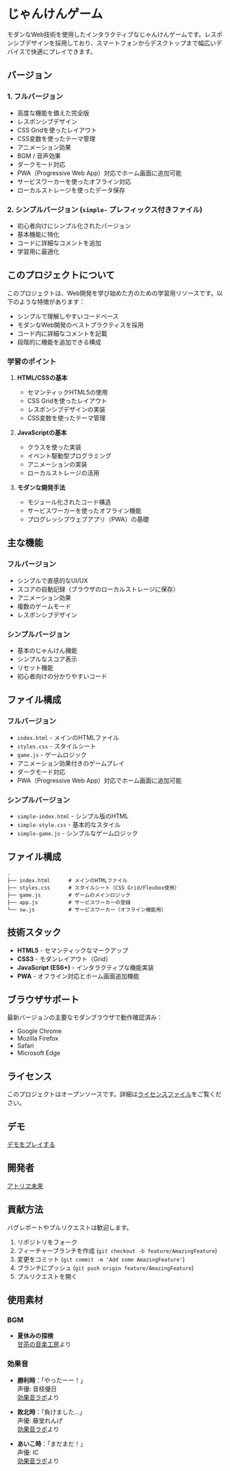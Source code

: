 # じゃんけんゲーム

モダンなWeb技術を使用したインタラクティブなじゃんけんゲームです。レスポンシブデザインを採用しており、スマートフォンからデスクトップまで幅広いデバイスで快適にプレイできます。

## バージョン

### 1. フルバージョン
- 高度な機能を備えた完全版
- レスポンシブデザイン
- CSS Gridを使ったレイアウト
- CSS変数を使ったテーマ管理
- アニメーション効果
- BGM / 音声効果
- ダークモード対応
- PWA（Progressive Web App）対応でホーム画面に追加可能
- サービスワーカーを使ったオフライン対応
- ローカルストレージを使ったデータ保存

### 2. シンプルバージョン (`simple-` プレフィックス付きファイル)
- 初心者向けにシンプル化されたバージョン
- 基本機能に特化
- コードに詳細なコメントを追加
- 学習用に最適化

## このプロジェクトについて

このプロジェクトは、Web開発を学び始めた方のための学習用リソースです。以下のような特徴があります：

- シンプルで理解しやすいコードベース
- モダンなWeb開発のベストプラクティスを採用
- コード内に詳細なコメントを記載
- 段階的に機能を追加できる構成

### 学習のポイント

1. **HTML/CSSの基本**
   - セマンティックHTML5の使用
   - CSS Gridを使ったレイアウト
   - レスポンシブデザインの実装
   - CSS変数を使ったテーマ管理

2. **JavaScriptの基本**
   - クラスを使った実装
   - イベント駆動型プログラミング
   - アニメーションの実装
   - ローカルストレージの活用

3. **モダンな開発手法**
   - モジュール化されたコード構造
   - サービスワーカーを使ったオフライン機能
   - プログレッシブウェブアプリ（PWA）の基礎

## 主な機能

### フルバージョン
- シンプルで直感的なUI/UX
- スコアの自動記録（ブラウザのローカルストレージに保存）
- アニメーション効果
- 複数のゲームモード
- レスポンシブデザイン

### シンプルバージョン
- 基本のじゃんけん機能
- シンプルなスコア表示
- リセット機能
- 初心者向けの分かりやすいコード

## ファイル構成

### フルバージョン
- `index.html` - メインのHTMLファイル
- `styles.css` - スタイルシート
- `game.js` - ゲームロジック
- アニメーション効果付きのゲームプレイ
- ダークモード対応
- PWA（Progressive Web App）対応でホーム画面に追加可能

### シンプルバージョン
- `simple-index.html` - シンプル版のHTML
- `simple-style.css` - 基本的なスタイル
- `simple-game.js` - シンプルなゲームロジック

## ファイル構成

```
.
├── index.html      # メインのHTMLファイル
├── styles.css      # スタイルシート（CSS Grid/Flexbox使用）
├── game.js         # ゲームのメインロジック
├── app.js          # サービスワーカーの登録
└── sw.js           # サービスワーカー（オフライン機能用）
```

## 技術スタック

- **HTML5** - セマンティックなマークアップ
- **CSS3** - モダンレイアウト（Grid）
- **JavaScript (ES6+)** - インタラクティブな機能実装
- **PWA** - オフライン対応とホーム画面追加機能

## ブラウザサポート

最新バージョンの主要なモダンブラウザで動作確認済み：
- Google Chrome
- Mozilla Firefox
- Safari
- Microsoft Edge

## ライセンス

このプロジェクトはオープンソースです。詳細は[ライセンスファイル](LICENSE)をご覧ください。

## デモ

[デモをプレイする](https://joyful-janken.netlify.app)

## 開発者

[アトリヱ未來](https://github.com/Atelier-Mirai/joyful-janken)

## 貢献方法

バグレポートやプルリクエストは歓迎します。

1. リポジトリをフォーク
2. フィーチャーブランチを作成 (`git checkout -b feature/AmazingFeature`)
3. 変更をコミット (`git commit -m 'Add some AmazingFeature'`)
4. ブランチにプッシュ (`git push origin feature/AmazingFeature`)
5. プルリクエストを開く

## 使用素材

### BGM
- **夏休みの探検**  
  [甘茶の音楽工房](https://amachamusic.chagasi.com/)より

### 効果音
- **勝利時**：「やったーー！」  
  声優: 音枝優日  
  [効果音ラボ](https://soundeffect-lab.info/)より

- **敗北時**：「負けました...」  
  声優: 藤堂れんげ  
  [効果音ラボ](https://soundeffect-lab.info/)より

- **あいこ時**：「まだまだ！」  
  声優: IC  
  [効果音ラボ](https://soundeffect-lab.info/)より
